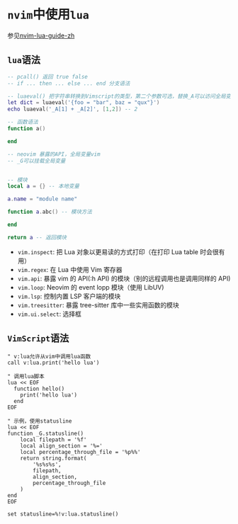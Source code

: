 # `nvim`中使用`lua`

参见[nvim-lua-guide-zh](https://github.com/glepnir/nvim-lua-guide-zh)

## `lua`语法

```lua
-- pcall() 返回 true false
-- if ... then ... else ... end 分支语法

-- luaeval() 把字符串转换到Vimscript的类型，第二个参数可选，替换_A可以访问全局变量
let dict = luaeval('{foo = "bar", baz = "qux"}')
echo luaeval('_A[1] + _A[2]', [1,2]) -- 2

-- 函数语法
function a()

end

-- neovim 暴露的API，全局变量vim
-- _G可以挂载全局变量


-- 模块
local a = {} -- 本地变量

a.name = "module name"

function a.abc() -- 模块方法

end

return a -- 返回模块
```

- `vim.inspect`: 把 Lua 对象以更易读的方式打印（在打印 Lua table 时会很有用）
- `vim.regex`: 在 Lua 中使用 Vim 寄存器
- `vim.api`: 暴露 vim 的 API(:h API) 的模块（别的远程调用也是调用同样的 API)
- `vim.loop`: Neovim 的 event lopp 模块（使用 LibUV)
- `vim.lsp`: 控制内置 LSP 客户端的模块
- `vim.treesitter`: 暴露 tree-sitter 库中一些实用函数的模块
- `vim.ui.select`: 选择框

## `VimScript`语法
```vim
" v:lua允许从vim中调用lua函数
call v:lua.print('hello lua')

" 调用lua脚本
lua << EOF
  function hello()
    print('hello lua')
  end
EOF

" 示例，使用statusline
lua << EOF
function _G.statusline()
    local filepath = '%f'
    local align_section = '%='
    local percentage_through_file = '%p%%'
    return string.format(
        '%s%s%s',
        filepath,
        align_section,
        percentage_through_file
    )
end
EOF

set statusline=%!v:lua.statusline()
```